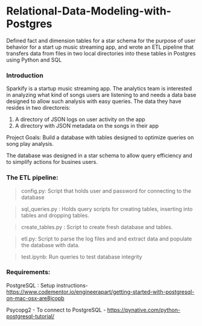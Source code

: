 # Relational-Data-Modeling-with-Postgres
Defined fact and dimension tables for a star schema for the purpose of user behavior for a start up music streaming app, and wrote an ETL pipeline that transfers data from files in two local directories into these tables in Postgres using Python and SQL


### Introduction

Sparkify is a startup music streaming app. The analytics team is interested in analyzing what kind of songs users are listening to and needs a data base designed to allow such analysis with easy queries.  The data they have resides in two directoreis: 

1. A directory of JSON logs on user activity on the app
2. A directory with JSON metadata on the songs in their app

Project Goals: Build a database with tables designed to optimize queries on song play analysis.


The database was designed in a star schema to allow query efficiency and to simplify actions for busines users. 

### The ETL pipeline: 

> config.py: Script that holds user and password for connecting to the database 

> sql_queries.py : Holds query scripts for creating tables, inserting into tables and dropping tables. 

> create_tables.py : Script to create fresh database and tables. 

> etl.py: Script to parse the log files and and extract data and populate the database with data. 

> test.ipynb: Run queries to test database integrity

### Requirements: 

PostgreSQL : Setup instructions- https://www.codementor.io/engineerapart/getting-started-with-postgresql-on-mac-osx-are8jcopb

Psycopg2 - To connect to PostgreSQL - https://pynative.com/python-postgresql-tutorial/
